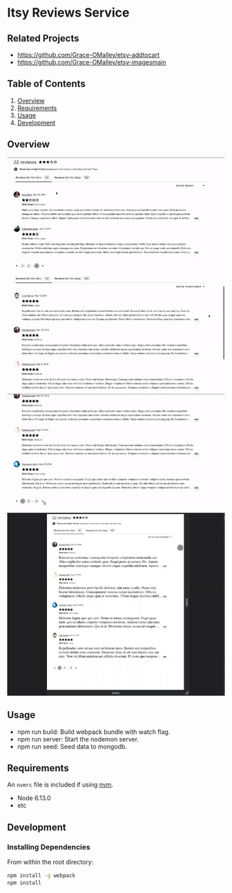 # Itsy Reviews Service

## Related Projects

  - https://github.com/Grace-OMalley/etsy-addtocart
  - https://github.com/Grace-OMalley/etsy-imagesmain

## Table of Contents

1. [Overview](#Overview)
1. [Requirements](#Requirements)
1. [Usage](#Usage)
1. [Development](#development)

## Overview

<!-- <img src="top.png" width="700"> -->
<!-- <img src="sole-review.png" width="700"> -->
<img src="sort.gif" width="700">
<img src="scroll.gif" width="700">
<img src="page-turn.gif" width="700">
<img src="mobile.gif" width="700">

## Usage

- npm run build: Build webpack bundle with watch flag.
- npm run server: Start the nodemon server.
- npm run seed: Seed data to mongodb.

## Requirements

An `nvmrc` file is included if using [nvm](https://github.com/creationix/nvm).

- Node 6.13.0
- etc

## Development

### Installing Dependencies

From within the root directory:

```sh
npm install -g webpack
npm install
```

